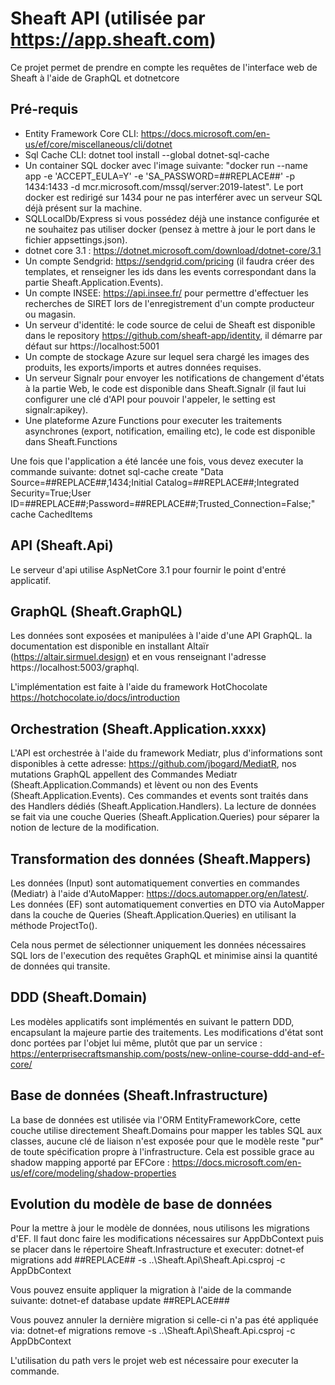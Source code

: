 # Sheaft API (utilisée par https://app.sheaft.com)

Ce projet permet de prendre en compte les requêtes de l'interface web de Sheaft à l'aide de GraphQL et dotnetcore

## Pré-requis

- Entity Framework Core CLI: https://docs.microsoft.com/en-us/ef/core/miscellaneous/cli/dotnet 
- Sql Cache CLI: dotnet tool install --global dotnet-sql-cache
- Un container SQL docker avec l'image suivante: "docker run --name app -e 'ACCEPT_EULA=Y' -e 'SA_PASSWORD=##REPLACE##' -p 1434:1433 -d mcr.microsoft.com/mssql/server:2019-latest". Le port docker est redirigé sur 1434 pour ne pas interférer avec un serveur SQL déjà présent sur la machine.
- SQLLocalDb/Express si vous possédez déjà une instance configurée et ne souhaitez pas utiliser docker (pensez à mettre à jour le port dans le fichier appsettings.json).
- dotnet core 3.1 : https://dotnet.microsoft.com/download/dotnet-core/3.1
- Un compte Sendgrid: https://sendgrid.com/pricing (il faudra créer des templates, et renseigner les ids dans les events correspondant dans la partie Sheaft.Application.Events).
- Un compte INSEE: https://api.insee.fr/ pour permettre d'effectuer les recherches de SIRET lors de l'enregistrement d'un compte producteur ou magasin.
- Un serveur d'identité: le code source de celui de Sheaft est disponible dans le repository https://github.com/sheaft-app/identity, il démarre par défaut sur https://localhost:5001
- Un compte de stockage Azure sur lequel sera chargé les images des produits, les exports/imports et autres données requises.
- Un serveur Signalr pour envoyer les notifications de changement d'états à la partie Web, le code est disponible dans Sheaft.Signalr (il faut lui configurer une clé d'API pour pouvoir l'appeler, le setting est signalr:apikey).
- Une plateforme Azure Functions pour executer les traitements asynchrones (export, notification, emailing etc), le code est disponible dans Sheaft.Functions

Une fois que l'application a été lancée une fois, vous devez executer la commande suivante: dotnet sql-cache create "Data Source=##REPLACE##,1434;Initial Catalog=##REPLACE##;Integrated Security=True;User ID=##REPLACE##;Password=##REPLACE##;Trusted_Connection=False;" cache CachedItems

## API (Sheaft.Api)

Le serveur d'api utilise AspNetCore 3.1 pour fournir le point d'entré applicatif.

## GraphQL (Sheaft.GraphQL)

Les données sont exposées et manipulées à l'aide d'une API GraphQL. la documentation est disponible en installant Altaïr (https://altair.sirmuel.design) et en vous renseignant l'adresse https://localhost:5003/graphql.

L'implémentation est faite à l'aide du framework HotChocolate https://hotchocolate.io/docs/introduction

## Orchestration (Sheaft.Application.xxxx)

L'API est orchestrée à l'aide du framework Mediatr, plus d'informations sont disponibles à cette adresse: https://github.com/jbogard/MediatR, nos mutations GraphQL appellent des Commandes Mediatr (Sheaft.Application.Commands) et lèvent ou non des Events (Sheaft.Application.Events). Ces commandes et events sont traités dans des Handlers dédiés (Sheaft.Application.Handlers). La lecture de données se fait via une couche Queries (Sheaft.Application.Queries) pour séparer la notion de lecture de la modification.

## Transformation des données (Sheaft.Mappers)

Les données (Input) sont automatiquement converties en commandes (Mediatr) à l'aide d'AutoMapper: https://docs.automapper.org/en/latest/.
Les données (EF) sont automatiquement converties en DTO via AutoMapper dans la couche de Queries (Sheaft.Application.Queries) en utilisant la méthode ProjectTo<T>().

Cela nous permet de sélectionner uniquement les données nécessaires SQL lors de l'execution des requêtes GraphQL et minimise ainsi la quantité de données qui transite.

## DDD (Sheaft.Domain)

Les modèles applicatifs sont implémentés en suivant le pattern DDD, encapsulant la majeure partie des traitements. Les modifications d'état sont donc portées par l'objet lui même, plutôt que par un service : https://enterprisecraftsmanship.com/posts/new-online-course-ddd-and-ef-core/

## Base de données (Sheaft.Infrastructure)

La base de données est utilisée via l'ORM EntityFrameworkCore, cette couche utilise directement Sheaft.Domains pour mapper les tables SQL aux classes, aucune clé de liaison n'est exposée pour que le modèle reste "pur" de toute spécification propre à l'infrastructure. Cela est possible grace au shadow mapping apporté par EFCore : https://docs.microsoft.com/en-us/ef/core/modeling/shadow-properties

## Evolution du modèle de base de données

Pour la mettre à jour le modèle de données, nous utilisons les migrations d'EF. 
Il faut donc faire les modifications nécessaires sur AppDbContext puis se placer dans le répertoire Sheaft.Infrastructure et executer:  dotnet-ef migrations add ##REPLACE## -s ..\Sheaft.Api\Sheaft.Api.csproj -c AppDbContext 

Vous pouvez ensuite appliquer la migration à l'aide de la commande suivante: dotnet-ef database update ##REPLACE###

Vous pouvez annuler la dernière migration si celle-ci n'a pas été appliquée via:  dotnet-ef migrations remove -s ..\Sheaft.Api\Sheaft.Api.csproj -c AppDbContext 

L'utilisation du path vers le projet web est nécessaire pour executer la commande.